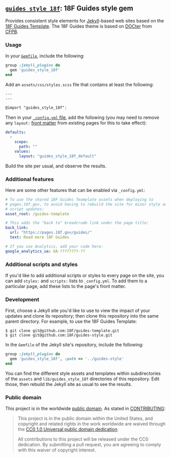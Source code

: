 ## [`guides_style_18f`](https://rubygems.org/gems/guides_style_18f): 18F Guides style gem

Provides consistent style elements for [Jekyll](https://jekyllrb.com/)-based
web sites based on the
[18F Guides Template](https://pages.18f.gov/guides-template/).  The 18F Guides
theme is based on [DOCter](https://github.com/cfpb/docter/) from
[CFPB](http://cfpb.github.io/).

### Usage

In your [`Gemfile`](http://bundler.io/gemfile.html), include the following:

```ruby
group :jekyll_plugins do
  gem 'guides_style_18f'
end
```

Add an `assets/css/styles.scss` file that contains at least the following:

```scss
---
---

@import "guides_style_18f";
```

Then in your [`_config.yml` file](https://jekyllrb.com/docs/configuration/),
add the following (you may need to remove any `layout:`
[front matter](https://jekyllrb.com/docs/frontmatter/) from existing pages for
this to take effect):

```yaml
defaults:
  -
    scope:
      path: ""
    values:
      layout: "guides_style_18f_default"
```

Build the site per usual, and observe the results.

### Additional features

Here are some other features that can be enabled via `_config.yml`:

```yaml
# To use the shared 18F Guides Teamplate assets when deploying to
# pages.18f.gov, to avoid having to rebuild the site for minor style and
# script updates:
asset_root: /guides-template

# This adds the "back to" breadcrumb link under the page title:
back_link:
  url: "https://pages.18f.gov/guides/"
  text: Read more 18F Guides

# If you use Analytics, add your code here:
google_analytics_ua: UA-????????-??
```

### Additional scripts and styles

If you'd like to add additional scripts or styles to every page on the site,
you can add `styles:` and `scripts:` lists to `_config.yml`. To add them to a
particular page, add these lists to the page's front matter.

### Development

First, choose a Jekyll site you'd like to use to view the impact of your
updates and clone its repository; then clone this repository into the same
parent directory. For example, to use the 18F Guides Template:

```shell
$ git clone git@github.com:18F/guides-template.git
$ git clone git@github.com:18F/guides-style.git
```

In the `Gemfile` of the Jekyll site's repository, include the following:

```ruby
group :jekyll_plugins do
  gem 'guides_style_18f', :path => '../guides-style'
end
```

You can find the different style assets and templates within subdirectories of
the `assets` and `lib/guides_style_18f` directories of this repository. Edit
those, then rebuild the Jekyll site as usual to see the results.

### Public domain

This project is in the worldwide [public domain](LICENSE.md). As stated in [CONTRIBUTING](CONTRIBUTING.md):

> This project is in the public domain within the United States, and copyright and related rights in the work worldwide are waived through the [CC0 1.0 Universal public domain dedication](https://creativecommons.org/publicdomain/zero/1.0/).
>
> All contributions to this project will be released under the CC0
>dedication. By submitting a pull request, you are agreeing to comply
>with this waiver of copyright interest.
